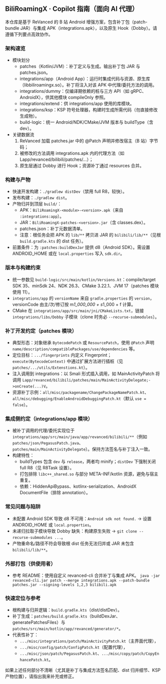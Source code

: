 ## BiliRoamingX · Copilot 指南（面向 AI 代理）

本仓库是基于 ReVanced 的 B 站 Android 增强方案，包含补丁包（patch-bundle JAR）与集成 APK（integrations.apk），以及原生 Hook（Dobby）。请遵循下列要点高效协作。

### 架构速览
- 模块划分
  - patches（Kotlin/JVM）：补丁定义与生成。输出补丁包 JAR 与 patches.json。
  - integrations/app（Android App）：运行时集成代码与资源、原生库（libbiliroamingx.so）。补丁将注入对该 APK 中代理/委托方法的调用。
  - integrations/dummy：仅编译期依赖的桩与三方 API（如 gRPC、AndroidX），供其他模块 compileOnly 参照。
  - integrations/extend：供 integrations/app 使用的库模块。
  - integrations/ksp：KSP 符号处理器，构建时生成所需代码（勿直接修改生成物）。
  - build-logic：统一 Android/NDK/CMake/JVM 版本与 buildType（含 dev）。
- 关键数据流
  1) ReVanced 加载 patches.jar 中的 @Patch 声明并修改宿主（B 站）字节码；
  2) 被修改的方法调用 integrations.apk 内的代理方法（如 Lapp/revanced/bilibili/patches/...）；
  3) 原生层通过 Dobby 进行 Hook；资源补丁通过 resources 合并。

### 构建与产物
- 快速开发构建：`./gradlew distDev`（禁用 full R8，较快）。
- 发布构建：`./gradlew dist`。
- 产物归并到顶层 `build/`：
  - APK：`BiliRoamingX-<module>-<version>.apk`（来自 `:integrations:app`）。
  - JAR：`BiliRoamingX-patches-<version>.jar`（含 classes.dex）。
  - patches.json：补丁元数据清单。
  - 注意：根任务会把 APK 的 `lib/**` 拷贝进 JAR 的 `bilibili/lib/**`（见根 `build.gradle.kts` 的 dist 任务）。
- 前置条件：为 `:patches:buildDexJar` 提供 d8（Android SDK）。需设置 ANDROID_HOME 或在 `local.properties` 写入 `sdk.dir`。

### 版本与构建约束
- 统一参数见 `build-logic/src/main/kotlin/Versions.kt`：compile/target SDK 35、minSdk 24、NDK 26.3、CMake 3.22.1、JVM 17（patches 模块使用 11）。
- `integrations/app` 的 `versionName` 来自 `gradle.properties` 的 `version`，versionCode 由主/次/修订按 m*1_000_000 + s*1_000 + f 计算。
- CMake 在 `integrations/app/src/main/jni/CMakeLists.txt`，链接 `integrations/libs/Dobby` 子模块（clone 时务必 `--recurse-submodules`）。

### 补丁开发约定（patches 模块）
- 典型形态：对象继承 `BytecodePatch` 或 `ResourcePatch`，使用 `@Patch` 声明 `name/description/compatiblePackages/use/dependencies` 等。
- 定位目标：`.../fingerprints` 内定义 Fingerprint；`execute(BytecodeContext)` 中通过扩展方法进行插桩（见 `patches/.../utils/Extenstions.kt`）。
- 注入调用到 integrations：以 Smali 形式插入调用，如 MainActivityPatch 将调用 `Lapp/revanced/bilibili/patches/main/MainActivityDelegate;->onCreate(...)V`。
- 资源补丁示例：`all/misc/packagename/ChangePackageNamePatch.kt`、`all/misc/debugging/EnableAndroidDebuggingPatch.kt`（默认 `use = false`）。

### 集成侧约定（integrations/app 模块）
- 被补丁调用的代理/委托实现位于 `integrations/app/src/main/java/app/revanced/bilibili/**`（例如 `patches/json/PegasusPatch.java`、`patches/main/MainActivityDelegate`）。保持方法签名与补丁注入一致。
- 构建特性：
  - buildTypes 包含 `dev` 与 `release`，两者均 minify；`distDev` 下强制关闭 full R8（见 R8Task 设置）。
  - 打包排除 `libc++_shared.so` 与部分 META-INF/kotlin 资源，避免与宿主重复。
  - 依赖：HiddenApiBypass、kotlinx-serialization、AndroidX DocumentFile（排除 annotation）。

### 常见问题与陷阱
- 未配置 Android SDK 导致 d8 不可用：`Android sdk not found.` → 设置 ANDROID_HOME 或 `local.properties`。
- 未递归拉取子模块导致 Dobby 缺失：构建原生失败 → `git clone --recurse-submodules ...`。
- 产物重命名/路径不符会导致根 dist 任务无法归并或 JAR 未包含 `bilibili/lib/**`。

### 外部打包（供使用者）
- 参考 README：使用自定义 revanced-cli 合并补丁与集成 APK。
  `java -jar revanced-cli.jar patch --merge integrations.apk --patch-bundle patches.jar --signing-levels 1,2,3 bilibili.apk`

### 快速定位与参考
- 根构建与归并逻辑：`build.gradle.kts`（dist/distDev）。
- 补丁生成：`patches/build.gradle.kts`（buildDexJar、generatePatchesFiles）与 `patches/src/main/kotlin/app/revanced/generator/*`。
- 代表性补丁：
  - `.../misc/integrations/patch/MainActivityPatch.kt`（主界面代理），
  - `.../misc/config/patch/ConfigPatch.kt`（配置代理），
  - `.../misc/json/patch/PegasusPatch.kt`、`.../misc/copy/patch/CopyEnhancePatch.kt`。

如果上述任何部分不清晰（尤其是补丁与集成方法签名匹配、dist 归并细节、KSP 产物位置），请指出我来补充或修正。
